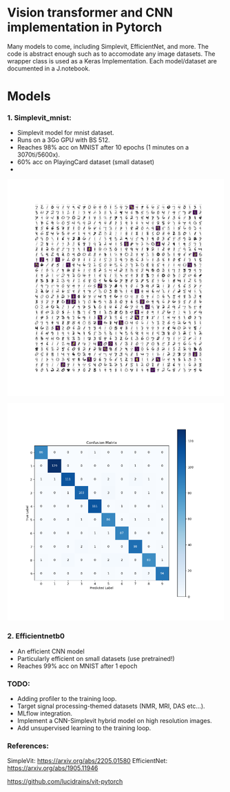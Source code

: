 # Vision transformer and CNN implementation in Pytorch
Many models to come, including Simplevit, EfficientNet, and more.
The code is abstract enough such as to accomodate any image datasets.
The wrapper class is used as a Keras Implementation.
Each model/dataset are documented in a J.notebook.

# Models
### 1. Simplevit_mnist:
- Simplevit model for mnist dataset.
- Runs on a 3Go GPU with BS 512.
- Reaches 98% acc on MNIST after 10 epochs (1 minutes on a 3070ti/5600x).
- 60% acc on PlayingCard dataset (small dataset)
-
![GridSample - Epoch 25.png](assets%2FGridSample%20-%20Epoch%2025.png)

![confusion - Epoch 25.png](assets%2Fconfusion%20-%20Epoch%2025.png)

### 2. Efficientnetb0
- An efficient CNN model
- Particularly efficient on small datasets (use pretrained!)
- Reaches 99% acc on MNIST after 1 epoch

### TODO:
- Adding profiler to the training loop.
- Target signal processing-themed datasets (NMR, MRI, DAS etc...).
- MLflow integration.
- Implement a CNN-Simplevit hybrid model on high resolution images.
- Add unsupervised learning to the training loop.

### References:
SimpleVit: https://arxiv.org/abs/2205.01580
EfficientNet: https://arxiv.org/abs/1905.11946


https://github.com/lucidrains/vit-pytorch
